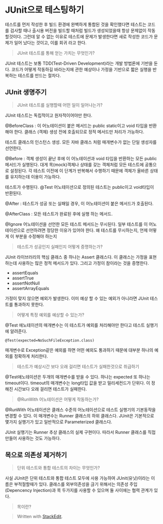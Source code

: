 # JUnit으로 테스팅하기

테스트를 먼저 작성한 후 빌드 환경에 완벽하게 통합된 것을 확인했다면 테스트는 코드를 검사할 때나 출시용 버전을 빌드할 때처럼 빌드가 생성되었을때 항상 문제없이 작동할것이다. 그런데 알 수 없는 이유로 테스트에 문제가 발생한다면 새로 작성한 코드가 문제가 일어 났다는 것이고, 이를 회귀 라고 한다. 

> JUnit 테스트를 통해 얻는 가치는 무엇인가?

JUnit 테스트는 보통 TDD(Test-Driven Development)라는 개발 방법론에 기반을 둔다. 코드가 어떻게 작동하길 바라는지에 관한 예상이나 가정을 기반으로 짧은 실행을 반복하는 테스트를 만드는 절차다.

## JUnit 생명주기

> JUnit 테스트를 실행할때 어떤 일이 일어나는가? 

JUnit 테스트는 독립적이고 원자적이어야만 한다. 
 
@BeforeClass
: 이 어노테이션이 붙은 메서드는 public static이고 void 타입을 반환해야 한다. 클래스 (객체) 생성 전에 호출되므로 정적 메서드만 처리가 가능하다.

테스트 클래스의 인스턴스 생성. 모든 자바 클래스 처럼 매개변수가 없는 단일 생성자를 선언한다. 

@Before
:  객체 생성이 끝난 후에 이 어노테이션과 void 타입을 반환하는 모든 public 메서드가 실행된다. 대게 목(mock)객체나 상태를 갖는 객체처럼 모든 테스트에 공통으로 설정된다. 각 테스트 이전에 이 단계가 반복해서 수행하기 때문에 객체가 올바른 상태를 유지하는데 이용이 가능하다. 

테스트가 수행된다. @Test 어노테이션으로 정의된 테스트는 public이고 void타입이 반환된다. 

@After
: 테스트가 성공 또는 실패일 경우, 이 어노테이션이 붙은 메서드가 호출된다. 

@AfterClass
: 모든 테스트가 완료된 후에 실행 하는 메서드.


@Ignore 어노테이션을 선언한 모든 테스트 메서드는 무시된다. 일부 테스트를 이 어노테이션으로 선언하려면 정당한 이유가 있어야 한다. 왜 테스트를 무시하는지, 언제 어떻게 이 부분을 수정해야 하는지

> 테스트가 성공인지 실패인지 어떻게 증명하는가? 

JUnit 라이브러리의 핵심 클래스 중 하나는 Assert 클래스다. 이 클래스는 가정을 표현하는데 사용하는 많은 정적 메서드가 있다. 그리고 가정이 참이라는 것을 증명한다. 

* assertEquals 
* assertTrue
* assertNotNull
* assertArrayEquals

가정이 맞지 않으면 예외가 발생한다. 이미 예상 할 수 있는 예외가 아니라면 JUnit 테스트를 통과하지 못한다. 

> 어떻게 특정 예외를 예상할 수 있는가?

@Test 에노테이션의 매개변수는 이 테스트가 예외를 처리해야만 한다고 테스트 실행기에 알려준다. 
```
@Test(expected=NoSuchFileException.class)
```
매개변수로 Exception같은 예외를 하면 어떤 예외도 통과하기 때문에 대부분 하나의 예외를 정확하게 처리한다. 

>테스트가 예상시간 보다 오래 걸리면 테스트가 실패한것으로 취급하기

@Test애노테이션은 두개의 매개변수를 받을 수 있다. 하나는 expected 또 하나는 timeout이다. timeout의 매개변수는 long타입 값을 받고 밀리세컨드가 단위다. 이 정해진 시간보다 오래 걸리면 테스트가 실패한다.

>@RunWith 어노테이션은 어떻게 작동하는가?

@RunWith 어노테이션은 클래스 수준의 어노테이션으로 테스트 실행기의 기본동작을 변경할 수 있다. 이 매개변수는 Runner 클래스의 하위 클래스다. JUnit은 기본적으로 몇가지 실행기가 있고 일반적으로 Parameterized 클래스다.

JUnit 실행기는 Runner 추상 클래스의 실제 구현이다. 따라서 Runner 클래스를 직접 만들어 사용하는 것도 가능하다. 

## 목으로 의존성 제거하기

> 단위 테스트와 통합 테스트의 차이는 무엇인가?

사실 JUnit은 단위 테스트와 통합 테스트 모두에 사용 가능하여 JUnit(유닛)이라는 이름은 부적절할때가 있다. 
클래스를 외부의존성을 귾기 위해서는 의존성 주입(Depencency Injection)과 목 두가지를 사용할 수 있으며 둘 사이에는 협력 관계가 있다. 

> 목이란?




> Written with [StackEdit](https://stackedit.io/).
<!--stackedit_data:
eyJoaXN0b3J5IjpbLTE5OTIwMTQ2OTgsLTEzNTAyMTUxODksLT
gzNDc4MjM2LC0xOTM5MDk5MzM5LC0xMjM5MDk0NDg5LC0xNTQ0
OTE1NDI1LC0xNzc1NjUyNzM0LDE5ODQ5MDIzNTMsNzMwOTk4MT
E2XX0=
-->